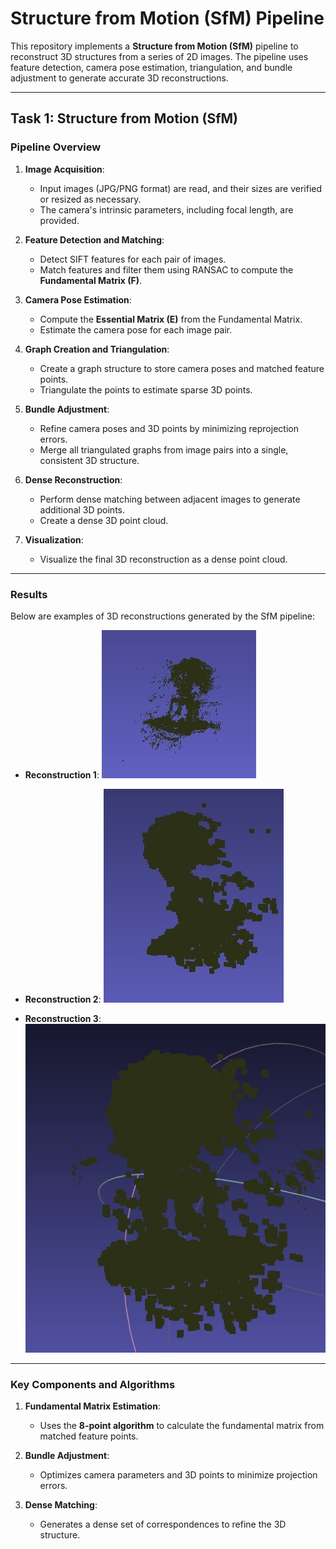 # Structure from Motion (SfM) Pipeline

This repository implements a **Structure from Motion (SfM)** pipeline to reconstruct 3D structures from a series of 2D images. The pipeline uses feature detection, camera pose estimation, triangulation, and bundle adjustment to generate accurate 3D reconstructions.

---

## Task 1: Structure from Motion (SfM)

### Pipeline Overview

1. **Image Acquisition**:
   - Input images (JPG/PNG format) are read, and their sizes are verified or resized as necessary.
   - The camera's intrinsic parameters, including focal length, are provided.

2. **Feature Detection and Matching**:
   - Detect SIFT features for each pair of images.
   - Match features and filter them using RANSAC to compute the **Fundamental Matrix (F)**.

3. **Camera Pose Estimation**:
   - Compute the **Essential Matrix (E)** from the Fundamental Matrix.
   - Estimate the camera pose for each image pair.

4. **Graph Creation and Triangulation**:
   - Create a graph structure to store camera poses and matched feature points.
   - Triangulate the points to estimate sparse 3D points.

5. **Bundle Adjustment**:
   - Refine camera poses and 3D points by minimizing reprojection errors.
   - Merge all triangulated graphs from image pairs into a single, consistent 3D structure.

6. **Dense Reconstruction**:
   - Perform dense matching between adjacent images to generate additional 3D points.
   - Create a dense 3D point cloud.

7. **Visualization**:
   - Visualize the final 3D reconstruction as a dense point cloud.

---

### Results

Below are examples of 3D reconstructions generated by the SfM pipeline:

- **Reconstruction 1**:
  ![Reconstruction 1](3d_rec1.jpg)

- **Reconstruction 2**:
  ![Reconstruction 2](3d_rec2.jpg)

- **Reconstruction 3**:
  ![Reconstruction 3](3d_rec3.jpg)

---

### Key Components and Algorithms

1. **Fundamental Matrix Estimation**:
   - Uses the **8-point algorithm** to calculate the fundamental matrix from matched feature points.

2. **Bundle Adjustment**:
   - Optimizes camera parameters and 3D points to minimize projection errors.

3. **Dense Matching**:
   - Generates a dense set of correspondences to refine the 3D structure.

